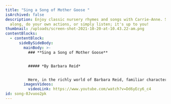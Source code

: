 ```yaml
---
title: "Sing a Song of Mother Goose "
isArchived: false
description: Enjoy classic nursery rhymes and songs with Carrie-Anne. Sing
  along, do your own actions, or simply listen; it's up to you!
thumbnail: /uploads/screen-shot-2021-10-20-at-10.43.22-am.png
contentBlocks:
  - contentBlock:
      sideBySideBody:
        mainBody: >-
          ### **Sing a Song of Mother Goose**


          ##### *By Barbara Reid*


          Here, in the richly world of Barbara Reid, familiar characters from Mother Goose come to vivid new life: Old King Cole enjoys his bubble pipe, and the cow jumping over the moon sports a pink tutu. These surprises and more wait to delight you in the pages of Sing a Song of Mother Goose!
        imagesVideos:
          videoLink: https://www.youtube.com/watch?v=Dd6yEcy6_c4
id: song-0Jvuoo2pk
---
```

